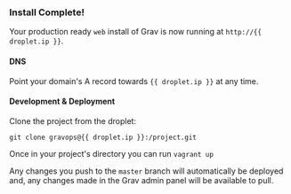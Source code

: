 ### Install Complete!

Your production ready `web` install of Grav is now running at `http://{{ droplet.ip }}`.

#### DNS

Point your domain's A record towards `{{ droplet.ip }}` at any time.

#### Development & Deployment

Clone the project from the droplet:

```
git clone gravops@{{ droplet.ip }}:/project.git
```

Once in your project's directory you can run `vagrant up`

Any changes you push to the `master` branch will automatically be deployed and,
any changes made in the Grav admin panel will be available to pull.
